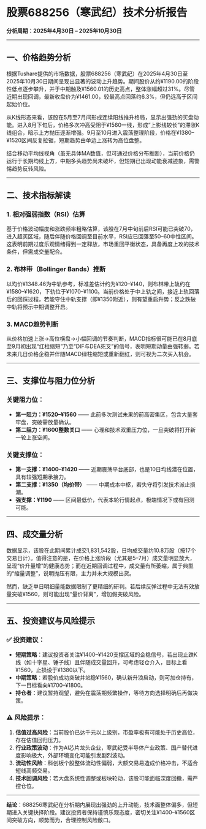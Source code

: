 # 股票688256（寒武纪）技术分析报告  
**分析周期：2025年4月30日 – 2025年10月30日**

---

## 一、价格趋势分析

根据Tushare提供的市场数据，股票688256（寒武纪）在2025年4月30日至2025年10月30日期间呈现出显著的波动上升趋势。期间股价从约¥1190.00的阶段性低点逐步攀升，并于中期触及¥1560.01的历史高点，整体涨幅超过31%。尽管近期出现回调，最新收盘价为¥1461.00，较最高点回落约6.3%，但仍远高于区间起始价位。

从K线形态来看，该股在5月至7月间形成连续阳线推升格局，显示出强劲的买盘动能。进入8月下旬后，价格多次冲高受阻于¥1560一线，形成“上影线较长”的滞涨K线组合，暗示上方抛压逐渐增强。9月至10月进入震荡整理阶段，价格在¥1380–¥1520区间反复拉锯，短期趋势由单边上涨转为高位盘整。

结合移动平均线视角（虽无具体MA数值，但可通过价格分布推断），当前价格仍运行于长期均线上方，中期多头趋势尚未破坏，但短期已出现动能衰减迹象，需警惕趋势反转风险。

---

## 二、技术指标解读

### 1. 相对强弱指数（RSI）估算
基于价格波动幅度和涨跌频率粗略估算，该股在7月中旬前后RSI可能已突破70，进入超买区域，随后伴随价格回调至目前水平，RSI应已回落至50–60中性区间。这表明前期过度乐观情绪得到一定释放，市场重回平衡状态，具备再度上攻的技术条件，但需成交量配合。

### 2. 布林带（Bollinger Bands）推断
以均价¥1348.46为中轨参考，标准差估计约为¥120–¥140，则布林带上轨约在¥1580–¥1620，下轨位于¥1070–¥1100。当前价格处于中上轨之间，接近上轨回落后的回踩过程，若能守住中轨支撑（即¥1350附近），则有望重启升势；反之跌破中轨将预示中期调整开启。

### 3. MACD趋势判断
从价格加速上涨→高位横盘→小幅回调的节奏判断，MACD指标很可能已在8月底至9月初出现“红柱缩短”乃至“DIF与DEA死叉”的信号，表明短期动量由强转弱。若未来几日价格企稳并伴随MACD绿柱缩短或重新翻红，则可视为二次买入机会。

---

## 三、支撑位与阻力位分析

### 关键阻力位：
- **第一阻力：¥1520–¥1560** —— 此前多次测试未果的前高密集区，包含大量套牢盘，突破需放量确认。
- **第二阻力：¥1600整数关口** —— 心理和技术双重压力位，一旦突破将打开新一轮上涨空间。

### 关键支撑位：
- **第一支撑：¥1400–¥1420** —— 近期震荡平台底部，也是10日均线潜在位置，具有较强短期承接力。
- **第二支撑：¥1350（均价带）** —— 中期成本中枢，若失守将引发技术派止损潮。
- **强支撑：¥1190** —— 区间最低价，代表本轮行情起点，极端情况下或有回测可能。

---

## 四、成交量分析

数据显示，该股在此期间累计成交1,831,542股，日均成交量约10.8万股（按17个交易日计）。值得注意的是，在价格上涨阶段（尤其是5–7月）成交量明显放大，呈现“价升量增”的健康态势；而在近期回调过程中，成交量有所萎缩，属于典型的“缩量调整”，说明抛压有限，主力并未大规模出货。

然而，缺乏单日明细量能数据限制了更精细的研判。若后续反弹过程中无法有效放量突破¥1560，则可能出现“量价背离”，增加假突破风险。

---

## 五、投资建议与风险提示

### ✅ 投资建议：
- **短期策略**：建议投资者关注¥1400–¥1420支撑区域的企稳信号，若出现止跌K线（如十字星、锤子线）且伴随成交量回升，可考虑轻仓介入，目标上看¥1560，止损设于¥1380以下。
- **中期策略**：若股价成功突破并站稳¥1560，确认新升浪启动，则可加仓持有，下一目标看向¥1700–¥1800。
- **持仓者**：建议暂持观望，避免在震荡期频繁操作，等待方向选择明确后再做决策。

### ⚠️ 风险提示：
1. **估值过高风险**：当前股价已达千元以上级别，市盈率极有可能处于历史高位，存在估值回归压力。
2. **行业政策波动**：作为AI芯片龙头企业，寒武纪受半导体产业政策、国产替代进度影响极大，外部环境变化可能引发剧烈波动。
3. **流动性风险**：科创板个股整体流动性偏弱，大额交易易造成价格冲击，不适合短线高频交易。
4. **技术回调风险**：若大盘系统性调整或板块轮动，该股可能面临深度回撤，需严控仓位。

---

**结论**：688256寒武纪在分析期内展现出强劲的上升动能，技术面整体偏多，但短期进入关键抉择阶段。建议投资者保持谨慎乐观态度，密切关注¥1400–¥1560区间突破方向，顺势而为，合理控制风险敞口。
